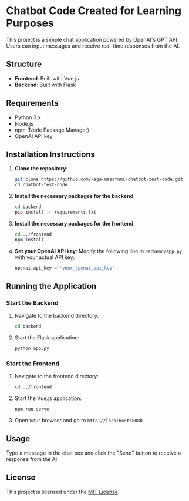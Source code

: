 #  Chatbot Code Created for Learning Purposes

This project is a simple chat application powered by OpenAI's GPT API. Users can input messages and receive real-time responses from the AI.

## Structure

- **Frontend**: Built with Vue.js
- **Backend**: Built with Flask

## Requirements

- Python 3.x
- Node.js
- npm (Node Package Manager)
- OpenAI API key

## Installation Instructions

1. **Clone the repository**:
   ```bash
   git clone https://github.com/kaga-masafumi/chatbot-test-code.git
   cd chatbot-test-code
   ```

2. **Install the necessary packages for the backend**:
   ```bash
   cd backend
   pip install -r requirements.txt
   ```

3. **Install the necessary packages for the frontend**:
   ```bash
   cd ../frontend
   npm install
   ```

4. **Set your OpenAI API key**:
   Modify the following line in `backend/app.py` with your actual API key:
   ```python
   openai.api_key = 'your_openai_api_key'
   ```

## Running the Application

### Start the Backend

1. Navigate to the backend directory:
   ```bash
   cd backend
   ```

2. Start the Flask application:
   ```bash
   python app.py
   ```

### Start the Frontend

1. Navigate to the frontend directory:
   ```bash
   cd ../frontend
   ```

2. Start the Vue.js application:
   ```bash
   npm run serve
   ```

3. Open your browser and go to `http://localhost:8080`.

## Usage

Type a message in the chat box and click the "Send" button to receive a response from the AI.

## License

This project is licensed under the [MIT License](LICENSE).

